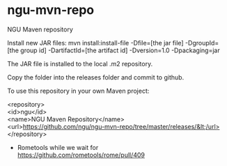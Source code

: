 # ngu-mvn-repo
NGU Maven repository


Install new JAR files:
mvn install:install-file -Dfile=[the jar file] -DgroupId=[the group id] -DartifactId=[the artifact id] -Dversion=1.0 -Dpackaging=jar

The JAR file is installed to the local .m2 repository.

Copy the folder into the releases folder and commit to github.

To use this repository in your own Maven project:

&lt;repository>      
&lt;id>ngu&lt;/id>    
&lt;name>NGU Maven Repository&lt;/name>    
&lt;url>https://github.com/ngu/ngu-mvn-repo/tree/master/releases/&lt;/url>
&lt;/repository>


* Rometools while we wait for https://github.com/rometools/rome/pull/409
